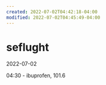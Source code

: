 ```yaml
---
created: 2022-07-02T04:42:18-04:00
modified: 2022-07-02T04:45:49-04:00
---
```


# seflught

2022-07-02

04:30 - ibuprofen, 101.6
